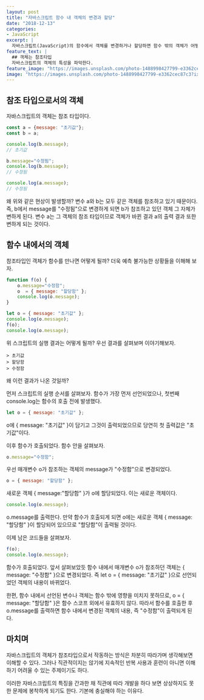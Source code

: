 ```yaml
---
layout: post
title: "자바스크립트 함수 내 객체의 변경과 할당"
date: "2018-12-13"
categories:
- JavaScript
excerpt: |
  자바스크립트(JavaScript)의 함수에서 객체를 변경하거나 할당하면 함수 밖의 객체가 어떻게 변화하는지 알아본다.
feature_text: |
  ## 객체는 참조타입
  자바스크립트의 객체의 특성을 파악한다.
feature_image: "https://images.unsplash.com/photo-1488998427799-e3362cec87c3?ixlib=rb-1.2.1&ixid=eyJhcHBfaWQiOjEyMDd9&auto=format&fit=crop&w=1350&q=80"
image: "https://images.unsplash.com/photo-1488998427799-e3362cec87c3?ixlib=rb-1.2.1&ixid=eyJhcHBfaWQiOjEyMDd9&auto=format&fit=crop&w=1350&q=80"
---
```


## 참조 타입으로서의 객체
자바스크립트의 객체는 참조 타입이다. 

```javascript
const a = {message: "초기값"};
const b = a;

console.log(b.message);
// 초기값

b.message="수정됨";
console.log(b.message);
// 수정됨

console.log(a.message);
// 수정됨
```

왜 위와 같은 현상이 발생할까? 변수 a와 b는 모두 같은 객체를 참조하고 있기 때문이다. 즉, b에서 message를 "수정됨"으로 변경하게 되면 b가 참조하고 있던 객체 그 자체가 변하게 된다. 변수 a는 그 객체의 참조 타입이므로 객체가 바뀐 결과 a의 출력 결과 또한 변하게 되는 것이다.

## 함수 내에서의 객체
참조타입인 객체가 함수를 만나면 어떻게 될까? 더욱 예측 불가능한 상황들을 이해해 보자.

```javascript
function f(o) {
    o.message="수정함";
    o  = { message: "할당함" };
    console.log(o.message);
}

let o = { message: "초기값" };
console.log(o.message);
f(o);
console.log(o.message);
```

위 스크립트의 실행 결과는 어떻게 될까? 우선 결과를 살펴보며 이야기해보자.

```
> 초기값
> 할당함
> 수정함
```

왜 이런 결과가 나온 것일까?

먼저 스크립트의 실행 순서를 살펴보자. 함수가 가장 먼저 선언되었으나, 첫번째 console.log는 함수의 호출 전에 발생했다. 

```javascript
let o = { message: "초기값" };
```

o에 { message: "초기값" }이 담기고 그것이 출력되었으므로 당연히 첫 출력값은 "초기값"이다.

이후 함수가 호출되었다. 함수 안을 살펴보자.

```javascript
o.message="수정함";
```

우선 매개변수 o가 참조하는 객체의 message가 "수정함"으로 변경되었다.

```javascript
o = { message: "할당함" };
```

새로운 객체 { message:"할당함" }가 o에 할당되었다. 이는 새로운 객체이다.

```javascript
console.log(o.message);
```

o.message를 출력한다. 만약 함수가 호출되게 되면 o에는 새로운 객체 { message: "할당함" }이 할당되어 있으므로 "할당함"이 출력될 것이다.

이제 남은 코드들을 살펴보자.

```javascript
f(o);
console.log(o.message);
```

함수가 호출되었다. 앞서 살펴보았듯 함수 내에서 매개변수 o가 참조하던 객체는 { message: "수정함" }으로 변경되었다. 즉 let o = { message: "초기값" }으로 선언되었던 객체의 내용이 바뀌었다.

한편, 함수 내에서 선언된 변수나 객체는 함수 밖에 영향을 미치지 못하므로, o = { message: "할당함" }은 함수 스코프 외에서 유효하지 않다. 따라서 함수를 호출한 후 o.message를 출력하면 함수 내에서 변경된 객체의 내용, 즉 "수정함"이 출력되게 된다.

## 마치며
자바스크립트의 객체가 참조타입으로서 작동하는 방식은 차분히 따라가며 생각해보면 이해할 수 있다. 그러나 직관적이지는 않기에 지속적인 반복 사용과 훈련이 아니면 이해하기 어려울 수 있는 주제이기도 하다.

이러한 자바스크립트의 특징을 간과한 채 직관에 따라 개발을 하다 보면 상상하지도 못한 문제에 봉착하게 되기도 한다. 기본에 충실해야 하는 이유다.